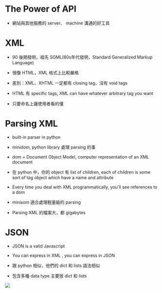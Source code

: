 # The Power of API

* 網站與其他服務的 server、 machine 溝通的好工具

  

# XML

* 90 後期發明，祖先 SGML\(80s年代發明，Standard Generalized Markup Language\)

* 很像 HTML，XML 格式上比較嚴格

* 差別：XML、XHTML 一定都有 closing tag，沒有 void tags

* HTML 有 specific tags, XML can have whatever arbitrary tag you want
 * 只要命名上讓使用者看的懂



# Parsing XML

* built-in parser in python

* minidom, python library 處理 parsing 的事

* dom = Document Object Model, computer representation of an XML document

* 在 python 中，你的 object 有 list of children, each of children is some sort of tag object which have a name and attribute

* Every time you deal with XML programmatically, you'll see references to a dom

* minisom 適合處理輕量級的 parsing

* Parsing XML 的檔案大，都 gigabytes

  


# JSON

* JSON is a valid Javascript

* You can express in XML , you can express in JSON

* 跟 python 相似，他們的 dict 和 lists 語法相似

* 包含多種 data type 主要放 dict 和 lists


![](https://lh3.googleusercontent.com/Kf2YOdfYuAYe8A4l5dzd3BSYlMPpYSAopfAvBZrC02SDfzriWbQY4cGeYVRv_rLs5VQOs-iEDoqOlFUCPPRVCHOPSzefKsDuXdfWIdgSQ7HZ-GBLmiAhkG85cRRs6cTppAqWLW1W)

  
